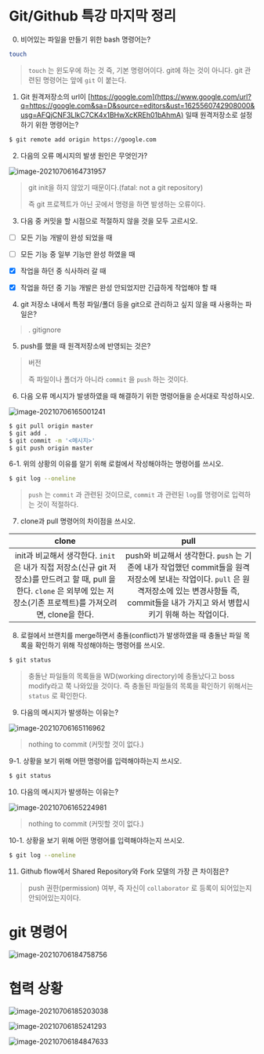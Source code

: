 # Git/Github 특강 마지막 정리

0. 비어있는 파일을 만들기 위한 bash 명령어는?

```bash
touch
```

> `touch` 는 윈도우에 하는 것 즉, 기본 명령어이다. git에 하는 것이 아니다. git 관련된 명령어는 앞에 `git` 이 붙는다.



1. Git 원격저장소의 url이 [https://google.com](https://www.google.com/url?q=https://google.com&sa=D&source=editors&ust=1625560742908000&usg=AFQjCNF3LlkC7CK4x1BHwXcKREh01bAhmA) 일때 원격저장소로 설정하기 위한 명령어는?

```bash
$ git remote add origin https://google.com
```



2. 다음의 오류 메시지의 발생 원인은 무엇인가?

![image-20210706164731957](md-images/image-20210706164731957.png)

> git init을 하지 않았기 때문이다.(fatal: not a git repository)
>
> 즉 git 프로젝트가 아닌 곳에서 명령을 하면 발생하는 오류이다.



3. 다음 중 커밋을 할 시점으로 적절하지 않을 것을 모두 고르시오.

- [ ] 모든 기능 개발이 완성 되었을 때

- [ ] 모든 기능 중 일부 기능만 완성 하였을 때

- [x] 작업을 하던 중 식사하러 갈 때

- [x] 작업을 하던 중 기능 개발은 완성 안되었지만 긴급하게 작업해야 할 때



4. git 저장소 내에서 특정 파일/폴더 등을 git으로 관리하고 싶지 않을 때 사용하는 파일은?

> . gitignore



5. push를 했을 때 원격저장소에 반영되는 것은?

> 버전
>
> 즉 파일이나 폴더가 아니라 `commit` 을 `push` 하는 것이다.



6. 다음 오류 메시지가 발생하였을 때 해결하기 위한 명령어들을 순서대로 작성하시오.

![image-20210706165001241](md-images/image-20210706165001241.png)

```bash
$ git pull origin master
$ git add .
$ git commit -m '<메시지>'
$ git push origin master
```



6-1. 위의 상황의 이유를 알기 위해 로컬에서 작성해야하는 명령어를 쓰시오.

```bash
$ git log --oneline
```

> `push` 는 `commit` 과 관련된 것이므로, `commit` 과 관련된 `log`를 명령어로 입력하는 것이 적절하다.



7. clone과 pull 명령어의 차이점을 쓰시오.

|                            clone                             |                             pull                             |
| :----------------------------------------------------------: | :----------------------------------------------------------: |
| init과 비교해서 생각한다. `init` 은 내가 직접 저장소(신규 git 저장소)를 만드려고 할 때, pull 을 한다. `clone` 은 외부에 있는 저장소(기존 프로젝트)를 가져오려면, clone을 한다. | push와 비교해서 생각한다. `push` 는 기존에 내가 작업했던 commit들을 원격저장소에 보내는 작업이다. `pull` 은 원격저장소에 있는 변경사항들 즉, commit들을 내가 가지고 와서 병합시키기 위해 하는 작업이다. |



8. 로컬에서 브랜치를 merge하면서 충돌(conflict)가 발생하였을 때 충돌난 파일 목록을 확인하기 위해 작성해야하는 명령어를 쓰시오.

```bash
$ git status
```

> 충돌난 파일들의 목록들을 WD(working directory)에 충돌났다고 boss modify라고 쭉 나와있을 것이다. 즉 충돌된 파일들의 목록을 확인하기 위해서는 `status` 로 확인한다.



9. 다음의 메시지가 발생하는 이유는?

![image-20210706165116962](md-images/image-20210706165116962.png)

> nothing to commit (커밋할 것이 없다.)



9-1. 상황을 보기 위해 어떤 명령어를 입력해야하는지 쓰시오.

```bash
$ git status
```



10. 다음의 메시지가 발생하는 이유는?

![image-20210706165224981](md-images/image-20210706165224981.png)

> nothing to commit (커밋할 것이 없다.)



10-1. 상황을 보기 위해 어떤 명령어를 입력해야하는지 쓰시오.

```bash
$ git log --oneline
```



11. Github flow에서 Shared Repository와 Fork 모델의 가장 큰 차이점은?

> push 권한(permission) 여부, 즉 자신이 `collaborator` 로 등록이 되어있는지 안되어있는지이다.





# git 명령어

![image-20210706184758756](md-images/image-20210706184758756.png)



# 협력 상황

![image-20210706185203038](md-images/image-20210706185203038.png)

![image-20210706185241293](md-images/image-20210706185241293.png)

![image-20210706184847633](md-images/image-20210706184847633.png)
